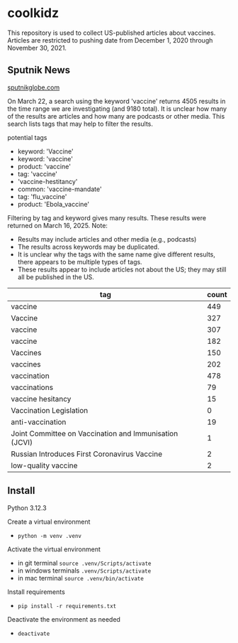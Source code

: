 # coolkidz

This repository is used to collect US-published articles about vaccines. 
Articles are restricted to pushing date from December 1, 2020 through November 30, 2021.

## Sputnik News

[sputnikglobe.com](https://sputnikglobe.com/search/?query=vaccine)

On March 22, a search using the keyword 'vaccine' returns 4505 results in the time range 
we are investigating (and 9180 total). 
It is unclear how many of the results are articles and how many are podcasts or other 
media.
This search lists tags that may help to filter the results.

potential tags
- keyword: 'Vaccine'
- keyword: 'vaccine'
- product: 'vaccine'
- tag: 'vaccine'
- 'vaccine-hestitancy'
- common: 'vaccine-mandate'
- tag: 'flu_vaccine'
- product: 'Ebola_vaccine'

Filtering by tag and keyword gives many results. 
These results were returned on March 16, 2025. 
Note:
- Results may include articles and other media (e.g., podcasts)
- The results across keywords may be duplicated. 
- It is unclear why the tags with the same name give different results, 
there appears to be multiple types of tags. 
- These results appear to include articles not about the US; 
they may still all be published in the US. 

| tag | count |
|-----|-------|
| vaccine | 449 |
| Vaccine | 327 |
| vaccine | 307 |
| vaccine | 182 |
| Vaccines | 150 |
| vaccines | 202 |
| vaccination | 478 |
| vaccinations | 79 |
| vaccine hesitancy | 15 | 
| Vaccination Legislation | 0 |
| anti-vaccination | 19 |
| Joint Committee on Vaccination and Immunisation (JCVI) | 1 |
| Russian Introduces First Coronavirus Vaccine | 2 |
| low-quality vaccine | 2 |

## Install

Python 3.12.3

Create a virtual environment
- `python -m venv .venv`

Activate the virtual environment
- in git terminal `source .venv/Scripts/activate`
- in windows terminals `.venv/Scripts/activate`
- in mac terminal `source .venv/bin/activate`

Install requirements
- `pip install -r requirements.txt`

Deactivate the environment as needed
- `deactivate`